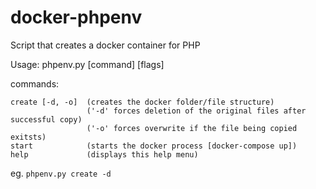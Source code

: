 # docker-phpenv
Script that creates a docker container for PHP

Usage: phpenv.py [command] [flags]

commands:
  ```
create [-d, -o]  (creates the docker folder/file structure)
                   ('-d' forces deletion of the original files after successful copy)
                   ('-o' forces overwrite if the file being copied exitsts)
start            (starts the docker process [docker-compose up])
help             (displays this help menu)
```
eg. `phpenv.py create -d`

